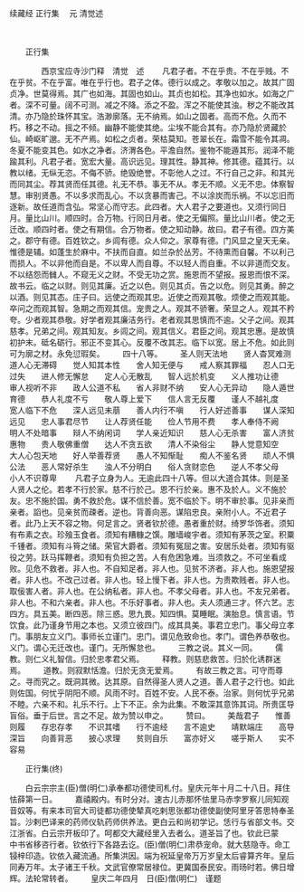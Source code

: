 续藏经   正行集
　元 清觉述

　　 

　　正行集

　　　　西京宝应寺沙门释　清觉　述
　　凡君子者。不在乎贵。不在乎贱。不在乎贫。不在乎富。唯在乎行也。君子之体。德行以成之。孝敬以加之。故其广固贞净。世莫得焉。其广也如海。其固也如山。其贞也如松。其净也如水。如海之广者。深不可量。阔不可测。减之不降。添之不盈。浑之不能使其浊。秽之不能改其清。亦乃隐於珠怀其宝。浩渺廓落。无不纳焉。如山之固者。高而不危。久而不朽。移之不动。摇之不倾。幽静不能使其绝。尘埃不能合其有。亦乃隐於贤藏於仙。崎岖旷邈。无不产焉。如松之贞者。荣枯莫知。苍翠长在。霜雪不能令其凋。冬夏不能变其色。如水之净者。济渭各色。平澹自然。鉴物不能遁其形。润泽不能踰其利。凡君子者。宽宏大量。高识远见。理其性。静其神。修其德。蕴其行。以教以绪。无纵无恣。不侮不骄。绝毁绝誉。不彰他人之过。不行自己之非。和其光而同其尘。荐其贤而任其德。礼无不恭。事无不从。孝无不顺。义无不忠。体察智慧。审别贤愚。不以多求而乱心。不以贪暴而害己。不以涂炭而乐祸。不以忘旧而逐新。故任道而含弘。常坚心而守志。此四者。大人君子之要道也。又须行同日月。量比山川。顺四时。合万物。行同日月者。使之无偏照。量比山川者。使之无迁改。顺四时者。使之有期信。合万物者。使之知动静。故曰。君子有德。四方美之。郡守有德。百姓钦之。乡闾有德。众人仰之。家尊有德。门风显之皇天无亲。惟德是辅。如蓬生於麻中。不扶而自直。如兰杂於丛芳。不待熏而自馨。不以利己而损人。不以非他而自是。不以卑人而自尊。不以轻人而自重。不以非道而交友。不以结怨而雠人。不窥无义之财。不受无功之赏。施恩而不望报。报恩而恨不深。故书云。临之以财。则见其廉。近之以色。则见其贞。告之以危。则见其勇。醉之以酒。则见其态。庄子曰。远使之而观其忠。近使之而观其敬。烦使之而观其能。卒问之而观其智。急期之而观其信。宠贵之人。观其不骄奢。荣显之人。观其不矜夸。少者观其恭敬。好学者观其廉洁务行。老者观其思慎而不逾。父子之间。观其慈孝。兄弟之间。观其知友。乡闾之间。观其信义。君臣之间。观其忠惠。是故慎初护末。砥名砺行。邪正不变其心。反覆不改其志。临下以宽。居上不危。如此则可为廓之材。永免愆瑕矣。
　　四十八等。
　　圣人则天法地　　贤人杳冥难测　　道人心无滞碍　　觉人知其本性　　舍人知无便与　　戒人察其罪福　　忍人口无过失　　进人修无懈怠　　定人心无散乱　　智人远於机变　　义人推功让德　　审人视听不非　　政人公道不私　　省人非财不纳　　安人心无异动　　隐人遁世育德　　恭人礼度不亏　　敬人尊上爱下　　信人言无反覆　　谨人不越礼度　　宽人临下不危　　深人远见未萠　　善人内行不嗔　　行人好述善事　　谋人深知远见　　忠人事君尽节　　让人荐贤任能　　俭人节用不费　　孝人奉侍不阙　　明人不处暗事　　辩人不纳闲词　　学人亲近知识　　慈人心无杀害　　富人济贫惠物　　贵人敬佛重僧　　达人不贪五欲　　清人不染俗尘　　静人觉意知空　　大人心包天地　　好人举善荐贤　　愚人不知惭耻　　痴人不鉴名贤　　顽人不惧公法　　恶人常好杀生　　浊人不分明白　　俗人贪财恋色　　逆人不孝父母　　小人不识尊卑
　　凡君子立身为人。无逾此四十八等。但以大道合其体。则是圣人贤人之伦。若孝不行於家。慈不行於己。恩不行於亲。惠不及於人。义不施於友。忠不施於国。勇不救於危。谋不信於善。宽不临於下。明不审於事。见非亲而亲者。謟也。见亲贫而疎者。逆也。背善向恶。谋陷忠良。亲附小人。不近君子者。此乃上天不容之物。何足言之。贤者钦於德。愚者重於财。绮罗华饰者。须知有布素之衣。珍飱玉食者。须知有糟糠之馔。雕墙峻宇者。须知有茅茨之室。积粟千锺者。须知有斗筲之储。荣官大爵者。须知有冤屈之害。安居乐处者。须知有驱役之劳。跃马挥鞭者。须知有负担之苦。人有危困急难。当须救之。不可坐看成败。见危不救者。非人也。不自知足者。非人也。见贫不济者。非人也。施恩望报者。非人也。不改己过者。非人也。轻上慢下者。非人也。为贵欺贱者。非人也。取佞害人者。非人也。在公纳私者。非人也。不孝父母者。非人也。不友兄弟者。非人也。不和六亲者。非人也。不乐好事者。非人也。夫人须通三才。怀六艺。志四方。具五美。断四恶。除三惑。思九畏。知四惧。莫睡眠。演胎息。慎言语。节饮食。此乃谨身节用之本也。又须立彼四门。成其具美。事君立忠门。事父母立孝门。事朋友立义门。事师长立谨门。忠门。谓见危致命也。孝门。谓色养恭敬也。义门。谓心无迁改也。谨门。无所懈怠也。
　　三教之说。其义一同。
　　儒教。则仁义礼智信。归於忠孝君父焉。
　　释教。则慈悲救苦。归於化诱群迷焉。
　　道教。则寂默恬澹。归於无贪无爱焉。
　　有故三教之言。可守而尊之。寻而究之。既洞其微。达其原。自然得圣人贤人之道。善人君子之行也。如此则佐国。何忧乎阴阳不顺。风雨不时。百姓不安。人民不泰。治家。则何忧乎兄弟不睦。六亲不和。礼乐不行。上下不正。余为此集。不敢深其意饰其词。所贵匡导盲俗。垂于后世。言之不足。故为赞以申之。
　　赞曰。
　　美哉君子　　惟善则履　　存忠存孝　　不识其嗜　　行不逾经　　言不逾史　　靖默端庄　　高导深旨　　向善背恶　　披心求理　　贫则自乐　　富亦好义　　嗟乎斯人　　实不容易

　　正行集(终)


　　白云宗宗主(臣)僧(明仁)承奉都功德使司札付。皇庆元年十月二十八日。拜住怯薛第一日。
　　嘉禧殿内。有时分对。速古儿赤那怀怯里马赤孛罗察儿同知观音奴等。有来本司官大司徒都功德使辇真吃剌思张都功德使副使阿里牙答思特奉圣旨。沙剌巴译来的药师仪轨药师供养法。更白云和尚初学记。恁行与省部文书。交江浙省。白云宗开板印了。呵都交大藏经里入去者么。道圣旨了也。钦此已蒙　　　中书省移咨行者。钦依行下各路去讫。(臣)僧(明仁)肃恭宠命。就大慈隐寺。命工锓梓印造。钦依入藏流通。所集洪因。端为祝延皇帝万万岁皇太后睿算齐年。皇后同寿万年。太子诸王千秋。文武官僚常居禄位。更冀国泰民安。雨旸时若。佛日增辉。法轮常转者。
　　皇庆二年四月　日(臣)僧(明仁)　谨题

